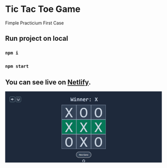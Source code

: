 # Tic Tac Toe Game

Fimple Practicium First Case

## Run project on local

### `npm i`

### `npm start`

## You can see live on [Netlify](https://xox-game-react.netlify.app/).

[![React Tic Tac Toe Game](https://github.com/sinansk/react-xox-game/blob/main/public/react-xox-game.PNG)](https://xox-game-react.netlify.app/)
